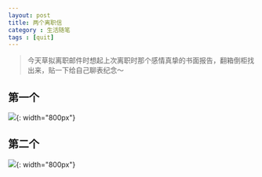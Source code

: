 ```yaml
---
layout: post
title: 两个离职信
category : 生活随笔
tags : [quit]
---
```


>今天草拟离职邮件时想起上次离职时那个感情真挚的书面报告，翻箱倒柜找出来，贴一下给自己聊表纪念～

## 第一个

![](   https://themeiwu.com/img/life/life20190305.PNG){: width="800px"}

## 第二个

![](   https://themeiwu.com/img/life/life2019030501.PNG){: width="800px"}

